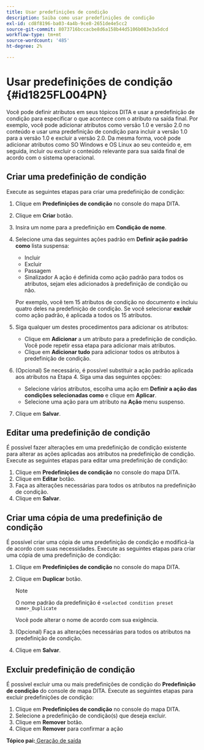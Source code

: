 ```yaml
---
title: Usar predefinições de condição
description: Saiba como usar predefinições de condição
exl-id: cd8f8196-ba03-4a4b-9ce8-2651de4e5cc2
source-git-commit: 8073716bccacbe8d6a158b44d5106b083e3a5dcd
workflow-type: tm+mt
source-wordcount: '485'
ht-degree: 2%

---
```


# Usar predefinições de condição {#id1825FL004PN}

Você pode definir atributos em seus tópicos DITA e usar a predefinição de condição para especificar o que acontece com o atributo na saída final. Por exemplo, você pode adicionar atributos como versão 1.0 e versão 2.0 no conteúdo e usar uma predefinição de condição para incluir a versão 1.0 para a versão 1.0 e excluir a versão 2.0. Da mesma forma, você pode adicionar atributos como SO Windows e OS Linux ao seu conteúdo e, em seguida, incluir ou excluir o conteúdo relevante para sua saída final de acordo com o sistema operacional.

## Criar uma predefinição de condição

Execute as seguintes etapas para criar uma predefinição de condição:

1. Clique em **Predefinições de condição** no console do mapa DITA.
1. Clique em **Criar** botão.
1. Insira um nome para a predefinição em **Condição de nome**.
1. Selecione uma das seguintes ações padrão em **Definir ação padrão como** lista suspensa:

   - Incluir
   - Excluir
   - Passagem
   - Sinalizador A ação é definida como ação padrão para todos os atributos, sejam eles adicionados à predefinição de condição ou não.

   Por exemplo, você tem 15 atributos de condição no documento e incluiu quatro deles na predefinição de condição. Se você selecionar **excluir** como ação padrão, é aplicada a todos os 15 atributos.

1. Siga qualquer um destes procedimentos para adicionar os atributos:
   - Clique em **Adicionar** a um atributo para a predefinição de condição. Você pode repetir essa etapa para adicionar mais atributos.
   - Clique em **Adicionar tudo** para adicionar todos os atributos à predefinição de condição.
1. \(Opcional\) Se necessário, é possível substituir a ação padrão aplicada aos atributos na Etapa 4. Siga uma das seguintes opções:
   - Selecione vários atributos, escolha uma ação em **Definir a ação das condições selecionadas como** e clique em **Aplicar**.
   - Selecione uma ação para um atributo na **Ação** menu suspenso.
1. Clique em **Salvar**.

## Editar uma predefinição de condição

É possível fazer alterações em uma predefinição de condição existente para alterar as ações aplicadas aos atributos na predefinição de condição. Execute as seguintes etapas para editar uma predefinição de condição:

1. Clique em **Predefinições de condição** no console do mapa DITA.
1. Clique em **Editar** botão.
1. Faça as alterações necessárias para todos os atributos na predefinição de condição.
1. Clique em **Salvar**.

## Criar uma cópia de uma predefinição de condição

É possível criar uma cópia de uma predefinição de condição e modificá-la de acordo com suas necessidades. Execute as seguintes etapas para criar uma cópia de uma predefinição de condição:

1. Clique em **Predefinições de condição** no console do mapa DITA.
1. Clique em **Duplicar** botão.

   >[!NOTE]
   >
   > O nome padrão da predefinição é `<selected condition preset name>_Duplicate`

   Você pode alterar o nome de acordo com sua exigência.

1. \(Opcional\) Faça as alterações necessárias para todos os atributos na predefinição de condição.
1. Clique em **Salvar**.

## Excluir predefinição de condição

É possível excluir uma ou mais predefinições de condição do **Predefinição de condição** do console de mapa DITA. Execute as seguintes etapas para excluir predefinições de condição:

1. Clique em **Predefinições de condição** no console do mapa DITA.
1. Selecione a predefinição de condição\(s\) que deseja excluir.
1. Clique em **Remover** botão.
1. Clique em **Remover** para confirmar a ação

**Tópico pai:**[ Geração de saída](generate-output.md)
